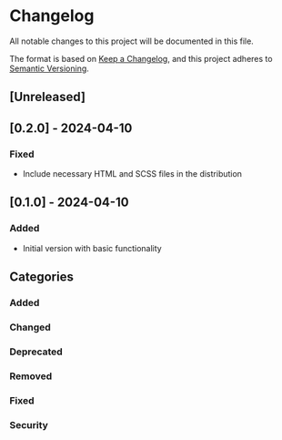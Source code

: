 # Changelog

All notable changes to this project will be documented in this file.

The format is based on [Keep a Changelog](https://keepachangelog.com/en/1.1.0/),
and this project adheres to [Semantic Versioning](https://semver.org/spec/v2.0.0.html).

## [Unreleased]

## [0.2.0] - 2024-04-10

### Fixed

- Include necessary HTML and SCSS files in the distribution

## [0.1.0] - 2024-04-10

### Added

- Initial version with basic functionality

## Categories

### Added

### Changed

### Deprecated

### Removed

### Fixed

### Security